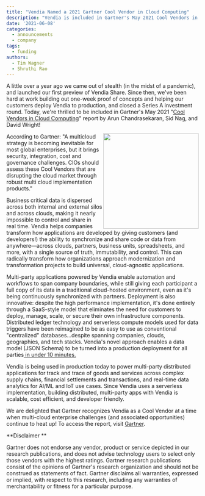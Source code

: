 ```yaml
---
title: "Vendia Named a 2021 Gartner Cool Vendor in Cloud Computing"
description: "Vendia is included in Gartner's May 2021 Cool Vendors in Cloud Computing report"
date: '2021-06-08'
categories:
  - announcements
  - company
tags:
  - funding
authors:
  - Tim Wagner
  - Shruthi Rao
---
```


A little over a year ago we came out of stealth (in the midst of a pandemic),  and launched our first preview of Vendia Share. Since then, we've been hard at work building out one-week proof of concepts and helping our customers deploy Vendia to production, and closed a Series A investment round. Today, we're thrilled to be included in Gartner's May 2021 "[Cool Vendors in Cloud Computing](https://www.gartner.com/doc/4001590?ref=clientFriendlyURL)" report by Arun Chandrasekaran, Sid Nag, and David Wright!

<p>
  <img align="right" width="250" height="250" src="https://d24nhiikxn5jns.cloudfront.net/optimized/user-images.githubusercontent.com..532272121104609-3f4ebf00-c7b7-11eb-87df-af1018dc7847.png" />
</p>

According to Gartner: "A multicloud strategy is becoming inevitable for most global enterprises, but it brings security, integration, cost and governance challenges. CIOs should assess these Cool Vendors that are disrupting the cloud market through robust multi cloud implementation products."  

Business critical data is dispersed across both internal and external silos and across clouds, making it nearly impossible to control and share in real time. Vendia helps companies transform how applications are developed by giving customers (and developers!) the ability to synchronize and share code or data from anywhere—across clouds, partners, business units, spreadsheets, and more, with a single source of truth, immutability, and control.  This can radically transform how organizations approach modernization and transformation projects to build universal, cloud-agnostic applications. 

Multi-party applications powered by Vendia enable automation and workflows to span company boundaries, while still giving each participant a full copy of its data in a traditional cloud-hosted environment, even as it's being continuously synchronized with partners. Deployment is also innovative: despite the high performance implementation, it's done entirely through a SaaS-style model that eliminates the need for customers to deploy, manage, scale, or secure their own infrastructure components. Distributed ledger technology and serverless compute models used for data triggers have been reimagined to be as easy to use as conventional "centralized" databases...despite spanning companies, clouds, geographies, and tech stacks. Vendia's novel approach enables a data model (JSON Schema) to be turned into a production deployment for all parties[ in under 10 minutes.](https://www.vendia.com/poc)

Vendia is being used in production today  to power multi-party distributed applications for track and trace of goods and services across complex supply chains, financial settlements and transactions, and real-time data analytics for AI/ML and IoT use cases. Since Vendia uses a serverless implementation, building distributed, multi-party apps with Vendia is  scalable, cost efficient, and developer friendly. 

We are delighted that Gartner recognizes Vendia as a Cool Vendor at a time when multi-cloud enterprise challenges (and associated opportunities) continue to heat up! To access the report, visit [Gartner]( https://www.gartner.com/doc/4001590?ref=clientFriendlyURL).

**Disclaimer **

Gartner does not endorse any vendor, product or service depicted in our research publications, and does not advise technology users to select only those vendors with the highest ratings. Gartner research publications consist of the opinions of Gartner's research organization and should not be construed as statements of fact. Gartner disclaims all warranties, expressed or implied, with respect to this research, including any warranties of merchantability or fitness for a particular purpose.
